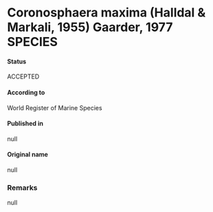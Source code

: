 Coronosphaera maxima (Halldal & Markali, 1955) Gaarder, 1977 SPECIES
=======

#### Status
ACCEPTED

#### According to
World Register of Marine Species

#### Published in
null

#### Original name
null

### Remarks
null
